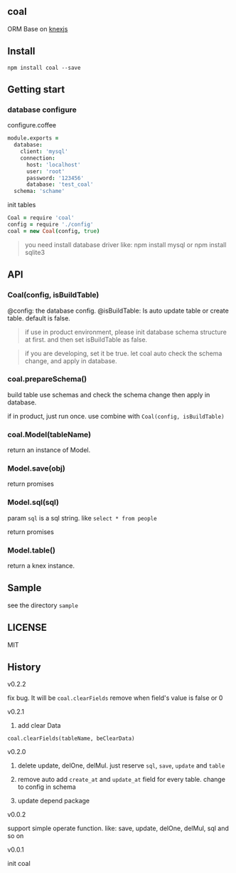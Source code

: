 coal
----------------
  ORM Base on [knexjs](http://knexjs.org)


## Install

```shell
npm install coal --save
```

## Getting start


### database configure

configure.coffee

```coffeescript
module.exports =
  database:
    client: 'mysql'
    connection:
      host: 'localhost'
      user: 'root'
      password: '123456'
      database: 'test_coal'
  schema: 'schame'
```

init tables

```coffeescript
Coal = require 'coal'
config = require './config'
coal = new Coal(config, true)
```

> you need install database driver like: npm install mysql or npm install sqlite3

## API

### Coal(config, isBuildTable)

@config:  the database config.
@isBuildTable: Is auto update table or create table. default is false.

> if use in product environment, please init database schema structure at first.
> and then set isBuildTable as false.

> if you are developing, set it be true. let coal auto check the schema change, and
> apply in database.

### coal.prepareSchema()

build table use schemas and check the schema change then apply in database.

if in product, just run once. use combine with ```Coal(config, isBuildTable)```


### coal.Model(tableName)

return an instance of Model.

### Model.save(obj)

return promises

### Model.sql(sql)

param ```sql``` is a sql string. like ```select * from people```

return promises

### Model.table()

return a knex instance.

## Sample

see the directory ```sample```

## LICENSE

MIT

## History
v0.2.2

  fix bug. It will be ```coal.clearFields``` remove when field's value is false or 0

v0.2.1

1. add clear Data

```coal.clearFields(tableName, beClearData)```

v0.2.0

1. delete update, delOne, delMul. just reserve ```sql```, ```save```, ```update``` and ```table```

2. remove auto add ```create_at``` and ```update_at``` field for every table. change to config in schema

3. update depend package


v0.0.2

  support simple operate function. like: save, update, delOne, delMul, sql and so on

v0.0.1

  init coal
